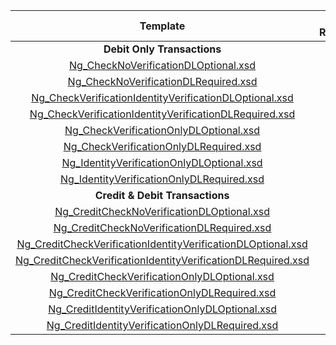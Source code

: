 |                          Template                          | DL  Required  | Verify  Check  | Verify  ID  | Certification Terminal ID  |
|:----------------------------------------------------------:|:-------------:|:--------------:|:-----------:|:--------------------------:|
|                 **Debit Only Transactions**                  |               |                |             |                            |
| [Ng_CheckNoVerificationDLOptional.xsd](Ng_CheckNoVerificationDLOptional.xsd)                          |               |                |             |            2010            |
| [Ng_CheckNoVerificationDLRequired.xsd](Ng_CheckNoVerificationDLRequired.xsd)                          |       X       |                |             |            2011            |
| [Ng_CheckVerificationIdentityVerificationDLOptional.xsd](Ng_CheckVerificationIdentityVerificationDLOptional.xsd)        |               |       X        |      X      |            2012            |
| [Ng_CheckVerificationIdentityVerificationDLRequired.xsd](Ng_CheckVerificationIdentityVerificationDLRequired.xsd)        |       X       |       X        |      X      |            2013            |
| [Ng_CheckVerificationOnlyDLOptional.xsd](Ng_CheckVerificationOnlyDLOptional.xsd)                        |               |       X        |             |            2014            |
| [Ng_CheckVerificationOnlyDLRequired.xsd](Ng_CheckVerificationOnlyDLRequired.xsd)                        |       X       |       X        |             |            2015            |
| [Ng_IdentityVerificationOnlyDLOptional.xsd](Ng_IdentityVerificationOnlyDLOptional.xsd)                     |               |                |      X      |            2016            |
| [Ng_IdentityVerificationOnlyDLRequired.xsd](Ng_IdentityVerificationOnlyDLRequired.xsd)                     |       X       |                |      X      |            2017            |
|               **Credit & Debit Transactions**                |               |                |             |                            |
| [Ng_CreditCheckNoVerificationDLOptional.xsd](Ng_CreditCheckNoVerificationDLOptional.xsd)                    |               |                |             |            2810            |
| [Ng_CreditCheckNoVerificationDLRequired.xsd](Ng_CreditCheckNoVerificationDLRequired.xsd)                    |       X       |                |             |            2811            |
| [Ng_CreditCheckVerificationIdentityVerificationDLOptional.xsd](Ng_CreditCheckVerificationIdentityVerificationDLOptional.xsd)  |               |       X        |      X      |            2812            |
| [Ng_CreditCheckVerificationIdentityVerificationDLRequired.xsd](Ng_CreditCheckVerificationIdentityVerificationDLRequired.xsd)  |       X       |       X        |      X      |            2813            |
| [Ng_CreditCheckVerificationOnlyDLOptional.xsd](Ng_CreditCheckVerificationOnlyDLOptional.xsd)                  |               |       X        |             |            2814            |
| [Ng_CreditCheckVerificationOnlyDLRequired.xsd](Ng_CreditCheckVerificationOnlyDLRequired.xsd)                  |       X       |       X        |             |            2815            |
| [Ng_CreditIdentityVerificationOnlyDLOptional.xsd](Ng_CreditIdentityVerificationOnlyDLOptional.xsd)               |               |                |      X      |            2816            |
| [Ng_CreditIdentityVerificationOnlyDLRequired.xsd](Ng_CreditIdentityVerificationOnlyDLRequired.xsd)               |       X       |                |      X      |            2817            |
